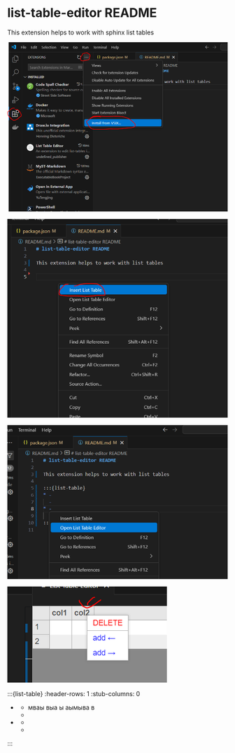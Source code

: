# list-table-editor README

This extension helps to work with sphinx list tables

![img](https://github.com/artyompetrov/list-table-editor/blob/master/img/image%201.png)

![img](https://github.com/artyompetrov/list-table-editor/blob/master/img/image%202.png)

![img](https://github.com/artyompetrov/list-table-editor/blob/master/img/image%203.png)

![img](https://github.com/artyompetrov/list-table-editor/blob/master/img/image%204.png)

:::{list-table}
:header-rows: 1
:stub-columns: 0

* - мваы выа ы
    аымыва 
    в
  - 

* - 
  - 

:::
